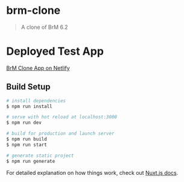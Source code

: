 # brm-clone

> A clone of BrM 6.2

# Deployed Test App

[BrM Clone App on Netlify](https://lucid-hermann-847b4b.netlify.com/)

## Build Setup

``` bash
# install dependencies
$ npm run install

# serve with hot reload at localhost:3000
$ npm run dev

# build for production and launch server
$ npm run build
$ npm run start

# generate static project
$ npm run generate
```

For detailed explanation on how things work, check out [Nuxt.js docs](https://nuxtjs.org).
